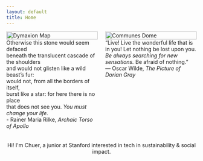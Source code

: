 ```yaml
---
layout: default
title: Home
---
```


<div style="display: flex; align-items: flex-start; gap: 20px;">
  <!-- Left-aligned image -->
  <div style="flex: 1;">
    <img src="{{ '/assets/images/dymaxion.jpg' | relative_url }}" alt="Dymaxion Map" style="width: 100%; max-width: 300px; float: left; margin-right: 20px;">
    <p>
      Otherwise this stone would seem defaced<br />
      beneath the translucent cascade of the shoulders<br />
      and would not glisten like a wild beast’s fur:<br />
      would not, from all the borders of itself,<br />
      burst like a star: for here there is no place<br />
      that does not see you. <em>You must change your life.</em><br />
      - Rainer Maria Rilke, <em>Archaic Torso of Apollo</em>
    </p>
  </div>

  <!-- Right-aligned image -->
  <div style="flex: 1;">
    <img src="{{ '/assets/images/communesdome.jpg' | relative_url }}" alt="Communes Dome" style="width: 100%; max-width: 300px; float: right; margin-left: 20px;">
    <p>
      “Live! Live the wonderful life that is in you! Let nothing be lost upon you. <em>Be always searching for new sensations.</em> Be afraid of nothing.”<br />
      ― Oscar Wilde, <em>The Picture of Dorian Gray</em>
    </p>
  </div>
</div>

<div style="text-align: center; margin-top: 20px;">
  Hi! I'm Chuer, a junior at Stanford interested in tech in sustainability & social impact.
</div>




